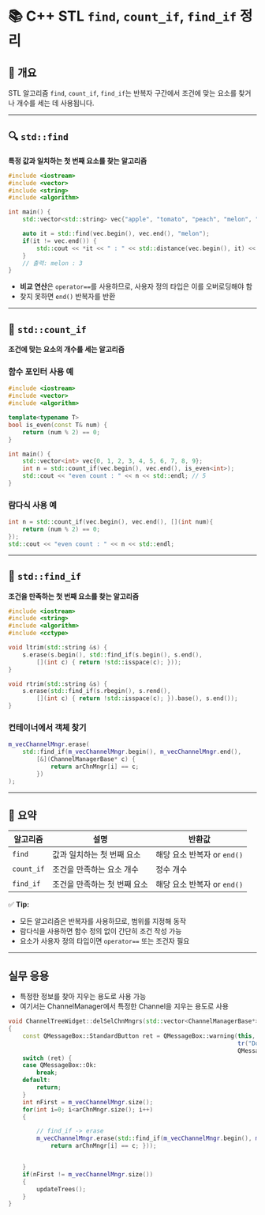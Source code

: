 # 📚 C++ STL `find`, `count_if`, `find_if` 정리

## 🧩 개요
STL 알고리즘 `find`, `count_if`, `find_if`는 반복자 구간에서 조건에 맞는 요소를 찾거나 개수를 세는 데 사용됩니다.

---

## 🔍 `std::find`
**특정 값과 일치하는 첫 번째 요소를 찾는 알고리즘**

```cpp
#include <iostream>
#include <vector>
#include <string>
#include <algorithm>

int main() {
    std::vector<std::string> vec{"apple", "tomato", "peach", "melon", "kiwi"};

    auto it = std::find(vec.begin(), vec.end(), "melon");
    if(it != vec.end()) {
        std::cout << *it << " : " << std::distance(vec.begin(), it) << std::endl;
    }
    // 출력: melon : 3
}
```

- **비교 연산**은 `operator==`를 사용하므로, 사용자 정의 타입은 이를 오버로딩해야 함
- 찾지 못하면 `end()` 반복자를 반환

---

## 🔢 `std::count_if`
**조건에 맞는 요소의 개수를 세는 알고리즘**

### 함수 포인터 사용 예
```cpp
#include <iostream>
#include <vector>
#include <algorithm>

template<typename T>
bool is_even(const T& num) {
    return (num % 2) == 0;
}

int main() {
    std::vector<int> vec{0, 1, 2, 3, 4, 5, 6, 7, 8, 9};
    int n = std::count_if(vec.begin(), vec.end(), is_even<int>);
    std::cout << "even count : " << n << std::endl; // 5
}
```

### 람다식 사용 예
```cpp
int n = std::count_if(vec.begin(), vec.end(), [](int num){
    return (num % 2) == 0;
});
std::cout << "even count : " << n << std::endl;
```

---

## 🎯 `std::find_if`
**조건을 만족하는 첫 번째 요소를 찾는 알고리즘**

```cpp
#include <iostream>
#include <string>
#include <algorithm>
#include <cctype>

void ltrim(std::string &s) {
    s.erase(s.begin(), std::find_if(s.begin(), s.end(),
        [](int c) { return !std::isspace(c); }));
}

void rtrim(std::string &s) {
    s.erase(std::find_if(s.rbegin(), s.rend(),
        [](int c) { return !std::isspace(c); }).base(), s.end());
}
```

### 컨테이너에서 객체 찾기
```cpp
m_vecChannelMngr.erase(
    std::find_if(m_vecChannelMngr.begin(), m_vecChannelMngr.end(),
        [&](ChannelManagerBase* c) {
            return arChnMngr[i] == c;
        })
);
```

---

## 📌 요약
| 알고리즘 | 설명 | 반환값 |
|----------|------|--------|
| `find` | 값과 일치하는 첫 번째 요소 | 해당 요소 반복자 or `end()` |
| `count_if` | 조건을 만족하는 요소 개수 | 정수 개수 |
| `find_if` | 조건을 만족하는 첫 번째 요소 | 해당 요소 반복자 or `end()` |

✅ **Tip:**  
- 모든 알고리즘은 반복자를 사용하므로, 범위를 지정해 동작
- 람다식을 사용하면 함수 정의 없이 간단히 조건 작성 가능
- 요소가 사용자 정의 타입이면 `operator==` 또는 조건자 필요

---

## 실무 응용
- 특정한 정보를 찾아 지우는 용도로 사용 가능
- 여기서는 ChannelManager에서 특정한 Channel을 지우는 용도로 사용

```cpp
void ChannelTreeWidget::delSelChnMngrs(std::vector<ChannelManagerBase*>& arChnMngr)
{
    const QMessageBox::StandardButton ret = QMessageBox::warning(this, tr("InjuryReport"),
                                                                 tr("Do you want to delete seleted channels?"),
                                                                 QMessageBox::Ok | QMessageBox::Cancel);
    switch (ret) {
    case QMessageBox::Ok:
        break;
    default:
        return;
    }
    int nFirst = m_vecChannelMngr.size();
    for(int i=0; i<arChnMngr.size(); i++)
    {

        // find_if -> erase
        m_vecChannelMngr.erase(std::find_if(m_vecChannelMngr.begin(), m_vecChannelMngr.end(), [&](ChannelManagerBase* c) {
            return arChnMngr[i] == c; }));


    }
    if(nFirst != m_vecChannelMngr.size())
    {
        updateTrees();
    }
}
```
